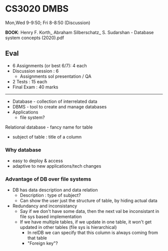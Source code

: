 # CS3020 DMBS
Mon,Wed 9-9:50; Fri 8-8:50 (Discussion)

**BOOK**: Henry F. Korth_ Abraham Silberschatz_ S. Sudarshan - Database system concepts (2020).pdf

## Eval
- 6 Assignments (or best 6/7): 4 each
- Discussion session : 6
  - Assignments sol presentation / QA
- 2 Tests : 15 each
- Final Exam : 40 marks

---------------
* Database - collection of interrelated data
* DBMS - tool to create and manage databases
* Applications
  * file system?

Relational database - fancy name for table
- subject of table : title of a column

### Why database
* easy to deploy & access
* adaptive to new applications/tech changes

### Advantage of DB over file systems
* DB has data description and data relation
  * Description : type of subject?
  * Can show the user just the structure of table, by hiding actual data
* Redundancy and inconsistancy
  * Say if we don't have some data, then the next val be inconsistant in file sys based implementation
  * If we have multiple tables, if we update in one table, it won't get updated in other tables (file sys is hierarchical)
    * In relDB we can specify that this column is always coming from that table
    * "Foreign key"?